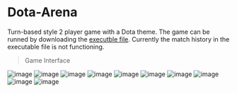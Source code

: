 # Dota-Arena
Turn-based style 2 player game with a Dota theme. 
The game can be runned by downloading the [executble file](https://raw.github.com/EugeneSiew/Dota-Arena/blob/main/DotaArena.exe). Currently the match history in the executable file is not functioning.

> Game Interface

![image](https://github.com/EugeneSiew/Dota-Arena/assets/82386073/c0e7095e-7ed4-4167-a1f6-e88b70893609)
![image](https://github.com/EugeneSiew/Dota-Arena/assets/82386073/735a579c-a50c-4c66-8544-54d130c69648)
![image](https://github.com/EugeneSiew/Dota-Arena/assets/82386073/d3153fda-b372-4518-af26-97e15828b46e)
![image](https://github.com/EugeneSiew/Dota-Arena/assets/82386073/44252ad2-f8fd-4a0a-aae4-34636c836b22)
![image](https://github.com/EugeneSiew/Dota-Arena/assets/82386073/a89b2338-223b-43a5-98db-607b0cf3acdb)
![image](https://github.com/EugeneSiew/Dota-Arena/assets/82386073/f9cf6306-b693-4c4d-b88c-cae536b0a699)
![image](https://github.com/EugeneSiew/Dota-Arena/assets/82386073/cb23abd4-789e-4fe4-8034-b825234854b5)
![image](https://github.com/EugeneSiew/Dota-Arena/assets/82386073/bb1abc64-beed-412a-99ba-80de635db6c9)
![image](https://github.com/EugeneSiew/Dota-Arena/assets/82386073/c92482f6-5a6e-43e3-abb8-8d24c1a93c54)
![image](https://github.com/EugeneSiew/Dota-Arena/assets/82386073/d3978b95-9988-447d-a7b0-f7abd099f8a4)

